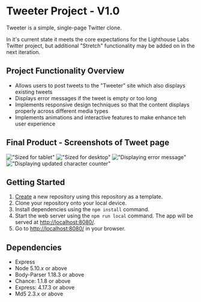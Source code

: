 # Tweeter Project - V1.0

Tweeter is a simple, single-page Twitter clone.  

In it's current state it meets the core expectations for the Lighthouse Labs Twitter project, but additional "Stretch" functionality may be added on in the next iteration.


## Project Functionality Overview

-  Allows users to post tweets to the "Tweeter" site which also displays existing tweets
-  Displays error messages if the tweet is empty or too long
-  Implements responsive design techniques so that the content displays properly across different media types
-  Implements animations and interactive features to make enhance teh user experience


## Final Product - Screenshots of Tweet page

!["Sized for tablet"](https://github.com/lighthouse-labs/tinyapp/blob/master/public/docs/Tweeter-tablet-size.png)
!["Sized for desktop"](https://github.com/lighthouse-labs/tinyapp/blob/master/public/docs/Tweeter-desktop-size.png)
!["Displaying error message"](https://github.com/lighthouse-labs/tinyapp/blob/master/public/docs/Tweeter-error-message.png)
!["Displaying updated character counter"](https://github.com/lighthouse-labs/tinyapp/blob/master/public/docs/Tweeter-counter-update.png)

## Getting Started

1. [Create](https://docs.github.com/en/repositories/creating-and-managing-repositories/creating-a-repository-from-a-template) a new repository using this repository as a template.
2. Clone your repository onto your local device.
3. Install dependencies using the `npm install` command.
3. Start the web server using the `npm run local` command. The app will be served at <http://localhost:8080/>.
4. Go to <http://localhost:8080/> in your browser.

## Dependencies

- Express
- Node 5.10.x or above
- Body-Parser 1.18.3 or above
- Chance: 1.1.8 or above
- Express: 4.17.3 or above
- Md5 2.3.x or above